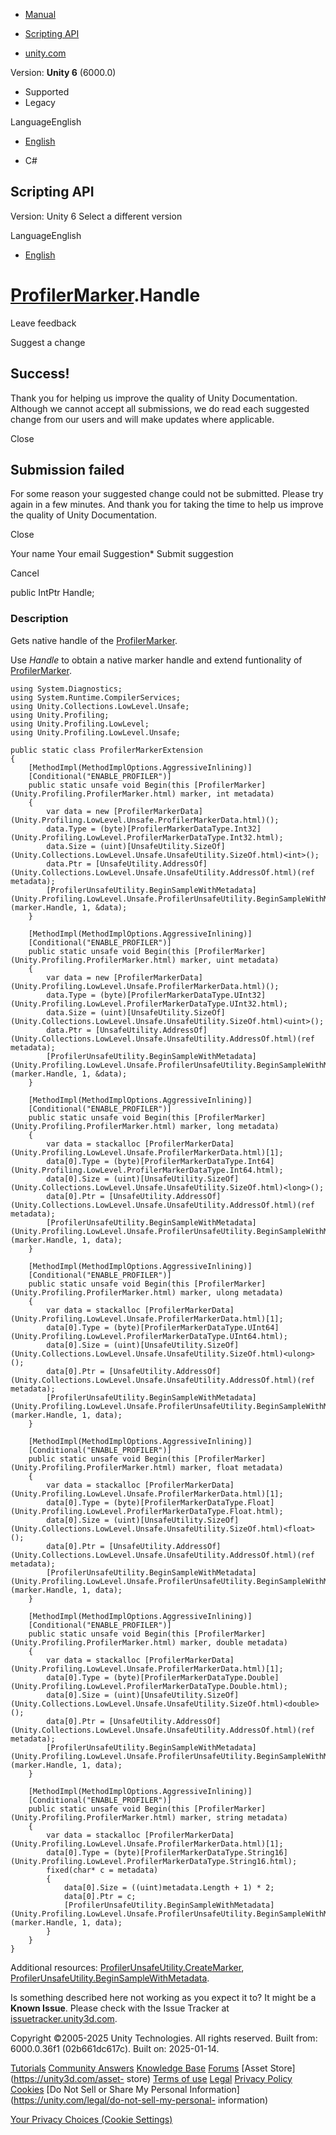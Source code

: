 [ ]()

  * [Manual](../Manual/index.html)
  * [Scripting API](../ScriptReference/index.html)

  * [unity.com](https://unity.com/)

Version: **Unity 6** (6000.0)

  * Supported
  * Legacy

LanguageEnglish

  * [English]()

  * C#

[ ](https://docs.unity3d.com)

## Scripting API

Version: Unity 6 Select a different version

LanguageEnglish

  * [English]()

#  [ProfilerMarker](Unity.Profiling.ProfilerMarker.html).Handle

Leave feedback

Suggest a change

## Success!

Thank you for helping us improve the quality of Unity Documentation. Although
we cannot accept all submissions, we do read each suggested change from our
users and will make updates where applicable.

Close

## Submission failed

For some reason your suggested change could not be submitted. Please <a>try
again</a> in a few minutes. And thank you for taking the time to help us
improve the quality of Unity Documentation.

Close

Your name Your email Suggestion* Submit suggestion

Cancel

[ ]()

public IntPtr Handle;

### Description

Gets native handle of the
[ProfilerMarker](Unity.Profiling.ProfilerMarker.ProfilerMarker.html).

Use _Handle_ to obtain a native marker handle and extend funtionality of
[ProfilerMarker](Unity.Profiling.ProfilerMarker.ProfilerMarker.html).

    
    
    using System.Diagnostics;
    using System.Runtime.CompilerServices;
    using Unity.Collections.LowLevel.Unsafe;
    using Unity.Profiling;
    using Unity.Profiling.LowLevel;
    using Unity.Profiling.LowLevel.Unsafe;  
      
    public static class ProfilerMarkerExtension
    {
        [MethodImpl(MethodImplOptions.AggressiveInlining)]
        [Conditional("ENABLE_PROFILER")]
        public static unsafe void Begin(this [ProfilerMarker](Unity.Profiling.ProfilerMarker.html) marker, int metadata)
        {
            var data = new [ProfilerMarkerData](Unity.Profiling.LowLevel.Unsafe.ProfilerMarkerData.html)();
            data.Type = (byte)[ProfilerMarkerDataType.Int32](Unity.Profiling.LowLevel.ProfilerMarkerDataType.Int32.html);
            data.Size = (uint)[UnsafeUtility.SizeOf](Unity.Collections.LowLevel.Unsafe.UnsafeUtility.SizeOf.html)<int>();
            data.Ptr = [UnsafeUtility.AddressOf](Unity.Collections.LowLevel.Unsafe.UnsafeUtility.AddressOf.html)(ref metadata);
            [ProfilerUnsafeUtility.BeginSampleWithMetadata](Unity.Profiling.LowLevel.Unsafe.ProfilerUnsafeUtility.BeginSampleWithMetadata.html)(marker.Handle, 1, &data);
        }  
      
        [MethodImpl(MethodImplOptions.AggressiveInlining)]
        [Conditional("ENABLE_PROFILER")]
        public static unsafe void Begin(this [ProfilerMarker](Unity.Profiling.ProfilerMarker.html) marker, uint metadata)
        {
            var data = new [ProfilerMarkerData](Unity.Profiling.LowLevel.Unsafe.ProfilerMarkerData.html)();
            data.Type = (byte)[ProfilerMarkerDataType.UInt32](Unity.Profiling.LowLevel.ProfilerMarkerDataType.UInt32.html);
            data.Size = (uint)[UnsafeUtility.SizeOf](Unity.Collections.LowLevel.Unsafe.UnsafeUtility.SizeOf.html)<uint>();
            data.Ptr = [UnsafeUtility.AddressOf](Unity.Collections.LowLevel.Unsafe.UnsafeUtility.AddressOf.html)(ref metadata);
            [ProfilerUnsafeUtility.BeginSampleWithMetadata](Unity.Profiling.LowLevel.Unsafe.ProfilerUnsafeUtility.BeginSampleWithMetadata.html)(marker.Handle, 1, &data);
        }  
      
        [MethodImpl(MethodImplOptions.AggressiveInlining)]
        [Conditional("ENABLE_PROFILER")]
        public static unsafe void Begin(this [ProfilerMarker](Unity.Profiling.ProfilerMarker.html) marker, long metadata)
        {
            var data = stackalloc [ProfilerMarkerData](Unity.Profiling.LowLevel.Unsafe.ProfilerMarkerData.html)[1];
            data[0].Type = (byte)[ProfilerMarkerDataType.Int64](Unity.Profiling.LowLevel.ProfilerMarkerDataType.Int64.html);
            data[0].Size = (uint)[UnsafeUtility.SizeOf](Unity.Collections.LowLevel.Unsafe.UnsafeUtility.SizeOf.html)<long>();
            data[0].Ptr = [UnsafeUtility.AddressOf](Unity.Collections.LowLevel.Unsafe.UnsafeUtility.AddressOf.html)(ref metadata);
            [ProfilerUnsafeUtility.BeginSampleWithMetadata](Unity.Profiling.LowLevel.Unsafe.ProfilerUnsafeUtility.BeginSampleWithMetadata.html)(marker.Handle, 1, data);
        }  
      
        [MethodImpl(MethodImplOptions.AggressiveInlining)]
        [Conditional("ENABLE_PROFILER")]
        public static unsafe void Begin(this [ProfilerMarker](Unity.Profiling.ProfilerMarker.html) marker, ulong metadata)
        {
            var data = stackalloc [ProfilerMarkerData](Unity.Profiling.LowLevel.Unsafe.ProfilerMarkerData.html)[1];
            data[0].Type = (byte)[ProfilerMarkerDataType.UInt64](Unity.Profiling.LowLevel.ProfilerMarkerDataType.UInt64.html);
            data[0].Size = (uint)[UnsafeUtility.SizeOf](Unity.Collections.LowLevel.Unsafe.UnsafeUtility.SizeOf.html)<ulong>();
            data[0].Ptr = [UnsafeUtility.AddressOf](Unity.Collections.LowLevel.Unsafe.UnsafeUtility.AddressOf.html)(ref metadata);
            [ProfilerUnsafeUtility.BeginSampleWithMetadata](Unity.Profiling.LowLevel.Unsafe.ProfilerUnsafeUtility.BeginSampleWithMetadata.html)(marker.Handle, 1, data);
        }  
      
        [MethodImpl(MethodImplOptions.AggressiveInlining)]
        [Conditional("ENABLE_PROFILER")]
        public static unsafe void Begin(this [ProfilerMarker](Unity.Profiling.ProfilerMarker.html) marker, float metadata)
        {
            var data = stackalloc [ProfilerMarkerData](Unity.Profiling.LowLevel.Unsafe.ProfilerMarkerData.html)[1];
            data[0].Type = (byte)[ProfilerMarkerDataType.Float](Unity.Profiling.LowLevel.ProfilerMarkerDataType.Float.html);
            data[0].Size = (uint)[UnsafeUtility.SizeOf](Unity.Collections.LowLevel.Unsafe.UnsafeUtility.SizeOf.html)<float>();
            data[0].Ptr = [UnsafeUtility.AddressOf](Unity.Collections.LowLevel.Unsafe.UnsafeUtility.AddressOf.html)(ref metadata);
            [ProfilerUnsafeUtility.BeginSampleWithMetadata](Unity.Profiling.LowLevel.Unsafe.ProfilerUnsafeUtility.BeginSampleWithMetadata.html)(marker.Handle, 1, data);
        }  
      
        [MethodImpl(MethodImplOptions.AggressiveInlining)]
        [Conditional("ENABLE_PROFILER")]
        public static unsafe void Begin(this [ProfilerMarker](Unity.Profiling.ProfilerMarker.html) marker, double metadata)
        {
            var data = stackalloc [ProfilerMarkerData](Unity.Profiling.LowLevel.Unsafe.ProfilerMarkerData.html)[1];
            data[0].Type = (byte)[ProfilerMarkerDataType.Double](Unity.Profiling.LowLevel.ProfilerMarkerDataType.Double.html);
            data[0].Size = (uint)[UnsafeUtility.SizeOf](Unity.Collections.LowLevel.Unsafe.UnsafeUtility.SizeOf.html)<double>();
            data[0].Ptr = [UnsafeUtility.AddressOf](Unity.Collections.LowLevel.Unsafe.UnsafeUtility.AddressOf.html)(ref metadata);
            [ProfilerUnsafeUtility.BeginSampleWithMetadata](Unity.Profiling.LowLevel.Unsafe.ProfilerUnsafeUtility.BeginSampleWithMetadata.html)(marker.Handle, 1, data);
        }  
      
        [MethodImpl(MethodImplOptions.AggressiveInlining)]
        [Conditional("ENABLE_PROFILER")]
        public static unsafe void Begin(this [ProfilerMarker](Unity.Profiling.ProfilerMarker.html) marker, string metadata)
        {
            var data = stackalloc [ProfilerMarkerData](Unity.Profiling.LowLevel.Unsafe.ProfilerMarkerData.html)[1];
            data[0].Type = (byte)[ProfilerMarkerDataType.String16](Unity.Profiling.LowLevel.ProfilerMarkerDataType.String16.html);
            fixed(char* c = metadata)
            {
                data[0].Size = ((uint)metadata.Length + 1) * 2;
                data[0].Ptr = c;
                [ProfilerUnsafeUtility.BeginSampleWithMetadata](Unity.Profiling.LowLevel.Unsafe.ProfilerUnsafeUtility.BeginSampleWithMetadata.html)(marker.Handle, 1, data);
            }
        }
    }
    

Additional resources:
[ProfilerUnsafeUtility.CreateMarker](Unity.Profiling.LowLevel.Unsafe.ProfilerUnsafeUtility.CreateMarker.html),
[ProfilerUnsafeUtility.BeginSampleWithMetadata](Unity.Profiling.LowLevel.Unsafe.ProfilerUnsafeUtility.BeginSampleWithMetadata.html).

Is something described here not working as you expect it to? It might be a
**Known Issue**. Please check with the Issue Tracker at
[issuetracker.unity3d.com](https://issuetracker.unity3d.com).

Copyright ©2005-2025 Unity Technologies. All rights reserved. Built from:
6000.0.36f1 (02b661dc617c). Built on: 2025-01-14.

[Tutorials](https://unity3d.com/learn) [Community
Answers](https://answers.unity3d.com) [Knowledge
Base](https://support.unity3d.com/hc/en-us)
[Forums](https://forum.unity3d.com) [Asset Store](https://unity3d.com/asset-
store) [Terms of use](https://docs.unity3d.com/Manual/TermsOfUse.html)
[Legal](https://unity.com/legal) [Privacy
Policy](https://unity.com/legal/privacy-policy)
[Cookies](https://unity.com/legal/cookie-policy) [Do Not Sell or Share My
Personal Information](https://unity.com/legal/do-not-sell-my-personal-
information)

[Your Privacy Choices (Cookie Settings)](javascript:void\(0\);)

